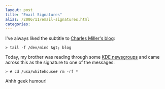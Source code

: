 ```yaml
---
layout: post
title: "Email Signatures"
alias: /2006/11/email-signatures.html
categories:
---
```

I've always liked the subtitle to [Charles Miller's blog](http://fishbowl.pastiche.org/):

```
> tail -f /dev/mind &gt; blog
```

Today, my brother was reading through some [KDE newsgroups](http://kde-apps.org/content/show.php?content=37041) and came across this as the signature to one of the messages:

```
> # cd /usa/whitehouse# rm -rf *
```

Ahhh geek humour!
